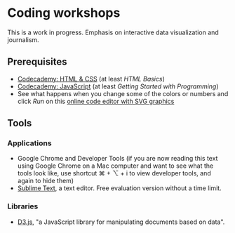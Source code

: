 # Coding workshops

This is a work in progress. Emphasis on interactive data visualization and journalism.

## Prerequisites

- [Codecademy: HTML & CSS](https://www.codecademy.com/en/tracks/web) (at least *HTML Basics*)
- [Codecademy: JavaScript](https://www.codecademy.com/en/tracks/javascript) (at least *Getting Started with Programming*)
- See what happens when you change some of the colors or numbers and click *Run* on this [online code editor with SVG graphics](http://jsfiddle.net/g8opryxy/)

## Tools

### Applications

- Google Chrome and Developer Tools (if you are now reading this text using Google Chrome on a Mac computer and want to see what the tools look like, use shortcut ⌘ + ⌥ + i to view developer tools, and again to hide them)
- [Sublime Text](http://www.sublimetext.com/), a text editor. Free evaluation version without a time limit.

### Libraries

- [D3.js](http://d3js.org/), "a JavaScript library for manipulating documents based on data".
